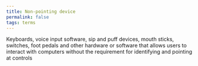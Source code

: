 ```yaml
---
title: Non-pointing device
permalink: false
tags: terms
---
```

Keyboards, voice input software, sip and puff devices, mouth sticks, switches, foot pedals and other hardware or software that allows users to interact with computers without the requirement for identifying and pointing at controls